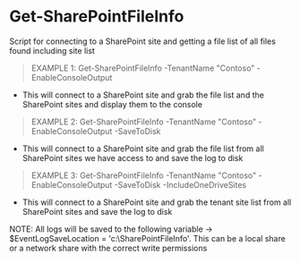 # Get-SharePointFileInfo

Script for connecting to a SharePoint site and getting a file list of all files found including site list

> EXAMPLE 1: Get-SharePointFileInfo -TenantName "Contoso" -EnableConsoleOutput

- This will connect to a SharePoint site and grab the file list and the SharePoint sites and display them to the console

> EXAMPLE 2: Get-SharePointFileInfo -TenantName "Contoso" -EnableConsoleOutput -SaveToDisk

- This will connect to a SharePoint site and grab the file list from all SharePoint sites we have access to and save the log to disk

> EXAMPLE 3: Get-SharePointFileInfo -TenantName "Contoso" -EnableConsoleOutput -SaveToDisk -IncludeOneDriveSites

- This will connect to a SharePoint site and grab the tenant site list from all SharePoint sites and save the log to disk

NOTE: All logs will be saved to the following variable -> $EventLogSaveLocation = 'c:\SharePointFileInfo'. This can be a local share or a network share with the correct write permissions
